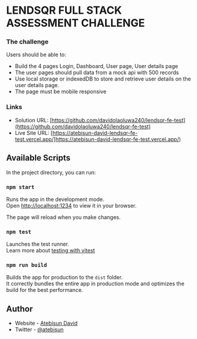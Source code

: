 # LENDSQR FULL STACK ASSESSMENT CHALLENGE

### The challenge

Users should be able to:

- Build the 4 pages Login, Dashboard, User page, User details page
- The user pages should pull data from a mock api with 500 records
- Use local storage or indexedDB to store and retrieve user details on the user details page.
- The page must be mobile responsive


### Links

- Solution URL: [https://github.com/davidolaoluwa240/lendsqr-fe-test](https://github.com/davidolaoluwa240/lendsqr-fe-test)
- Live Site URL: [https://atebisun-david-lendsqr-fe-test.vercel.app/]https://atebisun-david-lendsqr-fe-test.vercel.app/)

## Available Scripts

In the project directory, you can run:

### `npm start`

Runs the app in the development mode.\
Open [http://localhost:1234](http://localhost:1234) to view it in your browser.

The page will reload when you make changes.

### `npm test`

Launches the test runner.\
Learn more about [testing with vitest](https://vitest.dev/)

### `npm run build`

Builds the app for production to the `dist` folder.\
It correctly bundles the entire app in production mode and optimizes the build for the best performance.

## Author

- Website - [Atebisun David](https://david-portfolio-three.vercel.app/)
- Twitter - [@atebisun](https://www.twitter.com/atebisun)
